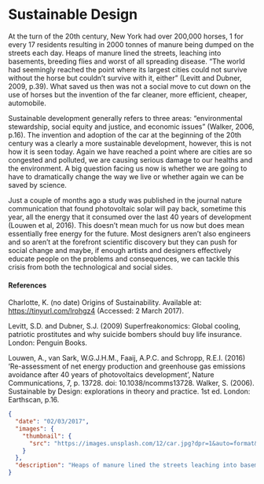 # Sustainable Design

At the turn of the 20th century, New York had over 200,000 horses, 1 for every 17 residents resulting in 2000 tonnes of manure being dumped on the streets each day. Heaps of manure lined the streets, leaching into basements, breeding flies and worst of all spreading disease. “The world had seemingly reached the point where its largest cities could not survive without the horse but couldn’t survive with it, either” (Levitt and Dubner, 2009, p.39). What saved us then was not a social move to cut down on the use of horses but the invention of the far cleaner, more efficient, cheaper, automobile.

Sustainable development generally refers to three areas: “environmental stewardship, social equity and justice, and economic issues” (Walker, 2006, p.16). The invention and adoption of the car at the beginning of the 20th century was a clearly a more sustainable development, however, this is not how it is seen today. Again we have reached a point where are cities are so congested and polluted, we are causing serious damage to our healths and the environment. A big question facing us now is whether we are going to have to dramatically change the way we live or whether again we can be saved by science.

Just a couple of months ago a study was published in the journal nature communication that found photovoltaic solar will pay back, sometime this year, all the energy that it consumed over the last 40 years of development (Louwen et al, 2016). This doesn’t mean much for us now but does mean essentially free energy for the future. Most designers aren’t also engineers and so aren’t at the forefront scientific discovery but they can push for social change and maybe, if enough artists and designers effectively educate people on the problems and consequences, we can tackle this crisis from both the technological and social sides.

#### References

Charlotte, K. (no date) Origins of Sustainability. Available at: https://tinyurl.com/lrohgz4 (Accessed: 2 March 2017).

Levitt, S.D. and Dubner, S.J. (2009) Superfreakonomics: Global cooling, patriotic prostitutes and why suicide bombers should buy life insurance. London: Penguin Books.

Louwen, A., van Sark, W.G.J.H.M., Faaij, A.P.C. and Schropp, R.E.I. (2016) ‘Re-assessment of net energy production and greenhouse gas emissions avoidance after 40 years of photovoltaics development’, Nature Communications, 7, p. 13728. doi: 10.1038/ncomms13728.
Walker, S. (2006). Sustainable by Design: explorations in theory and practice. 1st ed. London: Earthscan, p.16.



```json
{
  "date": "02/03/2017",
  "images": {
    "thumbnail": { 
      "src": "https://images.unsplash.com/12/car.jpg?dpr=1&auto=format&fit=crop&w=767&h=463&q=80&cs=tinysrgb&crop="
  	}
  },
  "description": "Heaps of manure lined the streets leaching into basements breeding flies and spreading disease."
}
```


